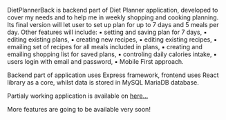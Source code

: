 DietPlannerBack is backend part of Diet Planner application, developed to cover my needs and to help me in weekly shopping and cooking planning.
Its final version will let user to set up plan for up to 7 days and 5 meals per day. Other features will include:
▪︎ setting and saving plan for 7 days,
▪︎ editing existing plans,
▪︎ creating new recipes,
▪︎ editing existing recipes,
▪︎ emailing set of recipes for all meals included in plans,
▪︎ creating and emailing shopping list for saved plans,
▪︎ controling daily calories intake,
▪︎ users login with email and password,
▪︎ Mobile First approach.

Backend part of application uses Express framework, frontend uses React library as a core, whilst data is stored in MySQL MariaDB database.

Partialy working application is available on <a href="https://mealplanner.networkmanager.pl"> here... </a>

More features are going to be available very soon!
